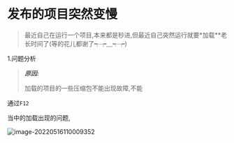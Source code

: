 # 发布的项目突然变慢

> 最近自己在运行一个项目,本来都是秒进,但最近自己突然运行就要*加载**老长时间了(等的花儿都谢了┭┮﹏┭┮)

1.问题分析

> ***原因:***
>
> 加载的项目的一些压缩包不能出现故障,不能

通过`F12`

当中的加载出现的问题,

![image-20220516110009352](020%E5%8F%91%E5%B8%83%E7%9A%84%E9%A1%B9%E7%9B%AE%E7%AA%81%E7%84%B6%E5%8F%98%E6%85%A2.assets/image-20220516110009352.png)